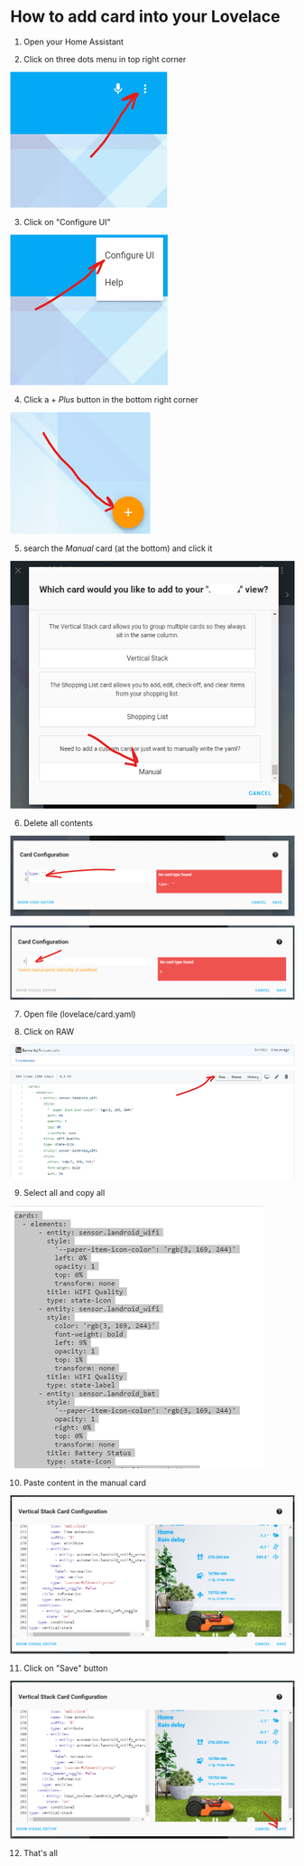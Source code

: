 # How to add card into your Lovelace

1. Open your Home Assistant

2. Click on three dots menu in top right corner

![Landroid](card01.png)

3. Click on "Configure UI"

![Landroid](card02.png)

4. Click a + *Plus* button in the bottom right corner

![Landroid](card03.png)

5. search the *Manual* card (at the bottom) and click it

![Landroid](card04.png)

6. Delete all contents

![Landroid](card05.png)

![Landroid](card06.png)

7. Open file (lovelace/card.yaml)

8. Click on RAW

![Landroid](card07.png)

9. Select all and copy all

![Landroid](card08.png)

10. Paste content in the manual card

![Landroid](card09.png)

11. Click on "Save" button

![Landroid](card10.png)

12. That's all 
